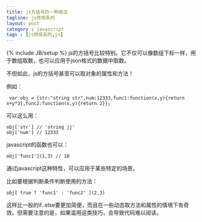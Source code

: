 ```yaml
---
title: js方括号的一种用法
tagline: js修炼系列
layout: post
category : javascript
tags : [js修炼系列,js]
---
```

{% include JB/setup %}
js的方括号比较特别。它不仅可以像数组下标一样，用于数组取数，也可以应用于json格式的数据中取数。

不但如此，js的方括号甚至可以取对象的属性和方法！

例如：

     var obj = {str:"string str",num:12333,func1:function(x,y){return x+y*3},func2:function(x,y){return 2}};

可以这么用：

    obj['str'] // 'string jj' 
    obj['num'] // 12333

javascript的函数也可以：

    obj['func1'](1,3) // 10

通过javascript这种特性，可以应用于某些特定的场景。

比如要根据判断条件判断使用的方法：

    obj[ true ? 'func1' : 'func2' ](2,3)

这样比一般的if..else要更加简便，而且在一些动态取方法和属性的情境下有奇效。但需要注意的是，如果滥用这类技巧，会导致代码难以阅读。

